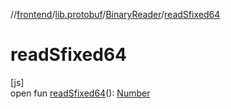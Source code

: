 //[frontend](../../../index.md)/[lib.protobuf](../index.md)/[BinaryReader](index.md)/[readSfixed64](read-sfixed64.md)

# readSfixed64

[js]\
open fun [readSfixed64](read-sfixed64.md)(): [Number](https://kotlinlang.org/api/latest/jvm/stdlib/kotlin/-number/index.html)
